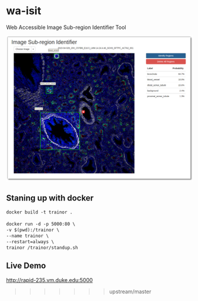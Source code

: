 # wa-isit
Web Accessible Image Sub-region Identifier Tool

![Screenshot of wa-isit](screenshot.png)

## Staning up with docker
```
docker build -t trainor .

docker run -d -p 5000:80 \
-v $(pwd):/trainor \
--name trainor \
--restart=always \
trainor /trainor/standup.sh
```   

## Live Demo
http://rapid-235.vm.duke.edu:5000
>>>>>>> upstream/master
